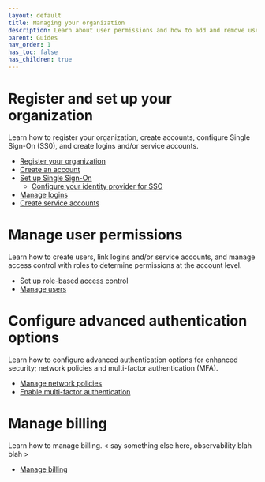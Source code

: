 ```yaml
---
layout: default
title: Managing your organization
description: Learn about user permissions and how to add and remove users in a Firebolt account.
parent: Guides
nav_order: 1
has_toc: false
has_children: true
---
```


# Register and set up your organization
 Learn how to register your organization, create accounts, configure Single Sign-On (SS0), and create logins and/or service accounts. 

 * [Register your organization](creating-an-organization.md)
 * [Create an account](managing-accounts.md)
 * [Set up Single Sign-On](sso.md)
     * [Configure your identity provider for SSO](sso/configuring-idp-for-sso.md)
 * [Manage logins](managing-logins.md)
 * [Create service accounts](service-accounts.md)
 
# Manage user permissions
Learn how to create users, link logins and/or service accounts, and manage access control with roles to determine permissions at the account level. 

* [Set up role-based access control](rbac.md)
* [Manage users](managing-users.md)

# Configure advanced authentication options 
Learn how to configure advanced authentication options for enhanced security; network policies and multi-factor authentication (MFA). 

* [Manage network policies](network-policies.md)
* [Enable multi-factor authentication](enabling-mfa.md)

# Manage billing
Learn how to manage billing. < say something else here, observability blah blah >

* [Manage billing](billing.md)